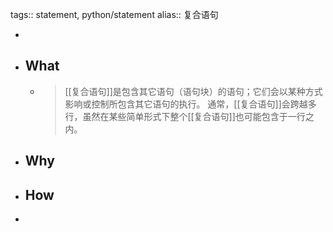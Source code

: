 tags:: statement, python/statement
alias:: 复合语句

-
- ## What
	- > [[复合语句]]是包含其它语句（语句块）的语句；它们会以某种方式影响或控制所包含其它语句的执行。 通常，[[复合语句]]会跨越多行，虽然在某些简单形式下整个[[复合语句]]也可能包含于一行之内。
- ## Why
- ## How
-